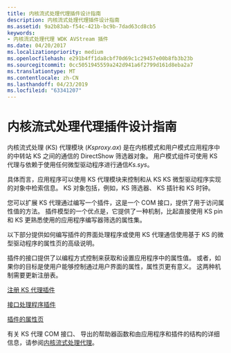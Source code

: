 ```yaml
---
title: 内核流式处理代理插件设计指南
description: 内核流式处理代理插件设计指南
ms.assetid: 9a2b83ab-f54c-421b-bc9b-7dad63cd8cb5
keywords:
- 内核流式处理代理 WDK AVStream 插件
ms.date: 04/20/2017
ms.localizationpriority: medium
ms.openlocfilehash: e291b4ff1da8cbf70d69c1c29457e00b8fb3b23b
ms.sourcegitcommit: 0cc5051945559a242d941a6f2799d161d8eba2a7
ms.translationtype: MT
ms.contentlocale: zh-CN
ms.lasthandoff: 04/23/2019
ms.locfileid: "63341207"
---
```

# <a name="kernel-streaming-proxy-plug-ins-design-guide"></a>内核流式处理代理插件设计指南


内核流式处理 (KS) 代理模块 (*Ksproxy.ax*) 是在内核模式和用户模式应用程序中的中转站 KS 之间的通信的 DirectShow 筛选器对象。 用户模式组件可使用 KS 代理与依赖于使用任何微型驱动程序进行通信*Ks.sys*。

具体而言，应用程序可以使用 KS 代理模块来控制和从 KS KS 微型驱动程序实现的对象中检索信息。 KS 对象包括，例如，KS 筛选器、 KS 插针和 KS 时钟。

您可以扩展 KS 代理通过编写一个插件，这是一个 COM 接口，提供了用于访问属性值的方法。 插件模型的一个优点是，它提供了一种机制，比起直接使用 KS pin 和 KS 更熟悉使用的应用程序编写器筛选的属性集。

以下部分提供如何编写插件的界面处理程序或使用 KS 代理通信使用基于 KS 的微型驱动程序的属性页的高级说明。

插件的接口提供了以编程方式控制来获取和设置应用程序中的属性值。 或者，如果你的目标是使用户能够控制通过用户界面的属性，属性页更有意义。 这两种机制需要更新注册表。

[注册 KS 代理插件](registering-ks-proxy-plug-ins.md)

[接口处理程序插件](interface-handler-plug-in.md)

[插件的属性页](property-page-plug-in.md)

有关 KS 代理 COM 接口、 导出的帮助器函数和由应用程序和插件的结构的详细信息，请参阅[内核流式处理代理](https://msdn.microsoft.com/library/windows/hardware/ff560877)。

 

 




